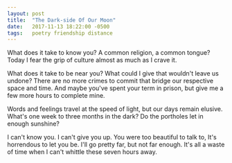 ```yaml
---
layout: post
title:  "The Dark-side Of Our Moon"
date:   2017-11-13 18:22:00 -0500
tags:   poetry friendship distance
---
```


What does it take to know you? A common religion, a common tongue?
Today I fear the grip of culture almost as much as I crave it.

What does it take to be near you? What could I give that wouldn't leave us undone?
There are no more crimes to commit that bridge our respective space and time.
And maybe you've spent your term in prison, but give me a few more hours to complete mine.

Words and feelings travel at the speed of light, but our days remain elusive.
What's one week to three months in the dark? Do the portholes let in enough sunshine?

I can't know you. I can't give you up.
You were too beautiful to talk to, It's horrendous to let you be.
I'll go pretty far, but not far enough. It's all a waste of time when I can't whittle these seven hours away.
